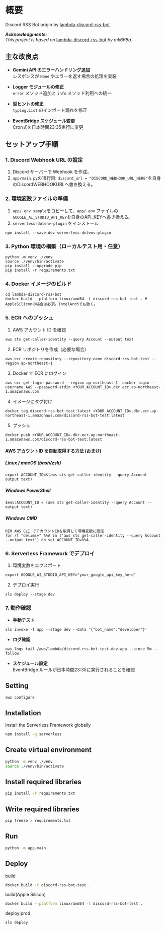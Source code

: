 # 概要

Discord RSS Bot origin by [lambda-discord-rss-bot](https://github.com/mk668a/lambda-discord-rss-bot)

***Acknowledgments:***  
*This project is based on* [lambda-discord-rss-bot](https://github.com/mk668a/lambda-discord-rss-bot) *by mk668a.*

## 主な改良点

- **Gemini API のエラーハンドリング追加**  
  レスポンスが `None` やエラーを返す場合の処理を実装

- **Logger モジュールの修正**  
  `error` メソッド追加と `info` メソッド利用への統一

- **型ヒントの修正**  
  `typing.List` のインポート漏れを修正

- **EventBridge スケジュール変更**  
  Cron式を日本時間23:35実行に変更



## セットアップ手順
### 1. Discord Webhook URL の設定
1. Discord サーバーで Webhook を作成。
2. `app/main.py`の18行目: `discord_url = "DISCORD_WEBHOOK_URL_HERE"`を自身のDiscordWEBHOOKURLへ書き換える。

### 2. 環境変数ファイルの準備
1. `app/.env.sample`をコピーして、`app/.env` ファイルの`GOOGLE_AI_STUDIO_API_KEY`を自身のAPI_KEYへ書き換える。
2. `serverless-dotenv-plugin` をインストール  
```
npm install --save-dev serverless-dotenv-plugin
```

### 3. Python 環境の構築（ローカルテスト用・任意）

```
python -m venv ./venv
source ./venv/bin/activate
pip install --upgrade pip
pip install -r requirements.txt
```

### 4. Docker イメージのビルド
```
cd lambda-discord-rss-bot
docker build --platform linux/amd64 -t discord-rss-bot-test . # AppleSiliconの場合は必須。IntelArchでも動く。
```

### 5. ECR へのプッシュ

1. AWS アカウント ID を確認  
```
aws sts get-caller-identity --query Account --output text
```  
2. ECR リポジトリを作成（必要な場合）  
```
aws ecr create-repository --repository-name discord-rss-bot-test --region ap-northeast-1
```

3. Docker で ECR にログイン  

```
aws ecr get-login-password --region ap-northeast-1| docker login --username AWS --password-stdin <YOUR_ACCOUNT_ID>.dkr.ecr.ap-northeast-1.amazonaws.com
```

4. イメージにタグ付け  
```
docker tag discord-rss-bot-test:latest <YOUR_ACCOUNT_ID>.dkr.ecr.ap-northeast-1.amazonaws.com/discord-rss-bot-test:latest
```

5. プッシュ  

```
docker push <YOUR_ACCOUNT_ID>.dkr.ecr.ap-northeast-1.amazonaws.com/discord-rss-bot-test:latest
```

#### AWS アカウントID を自動取得する方法 (おまけ)

##### Linux / macOS (bash/zsh)

```
export ACCOUNT_ID=$(aws sts get-caller-identity --query Account --output text)
```

##### Windows PowerShell
```
$env:ACCOUNT_ID = (aws sts get-caller-identity --query Account --output text)
```

##### Windows CMD
```
REM AWS CLI でアカウントIDを取得して環境変数に設定
for /f "delims=" %%A in ('aws sts get-caller-identity --query Account --output text') do set ACCOUNT_ID=%%A
```

### 6. Serverless Framework でデプロイ

1. 環境変数をエクスポート  
```
export GOOGLE_AI_STUDIO_API_KEY="your_google_api_key_here"
```

2. デプロイ実行  
```
sls deploy --stage dev
```

### 7. 動作確認

- **手動テスト**  

```
sls invoke -f app --stage dev --data '{"bot_name":"developer"}'
```

- **ログ確認** 
```
aws logs tail /aws/lambda/discord-rss-bot-test-dev-app --since 5m --follow
```

- **スケジュール設定**  
EventBridge ルールが日本時間23:35に実行されることを確認  

## Setting

```bash
aws configure
```

## Installation

Install the Serverless Framework globally

```bash
npm install -g serverless
```

## Create virtual environment

```bash
python -m venv ./venv
source ./venv/bin/activate
```

## Install required libraries

```bash
pip install -r requirements.txt
```

## Write required libraries

```bash
pip freeze > requirements.txt
```

## Run

```bash
python -m app.main
```

## Deploy

build

```bash
docker build -t discord-rss-bot-test .
```

build(Apple Silicon)

```bash
docker build --platform linux/amd64 -t discord-rss-bot-test .
```

deploy:prod

```bash
sls deploy
```

